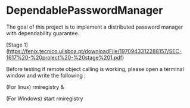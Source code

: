 # DependablePasswordManager
The goal of this project is to  implement a  distributed password manager with dependability guarantee.

[Stage 1] (https://fenix.tecnico.ulisboa.pt/downloadFile/1970943312288157/SEC-1617%20-%20project%20-%20stage%201.pdf)

Before testing if remote object calling is working, please open a terminal window and write the following :

(For linux)
rmiregistry &

(For Windows)
start rmiregistry 
